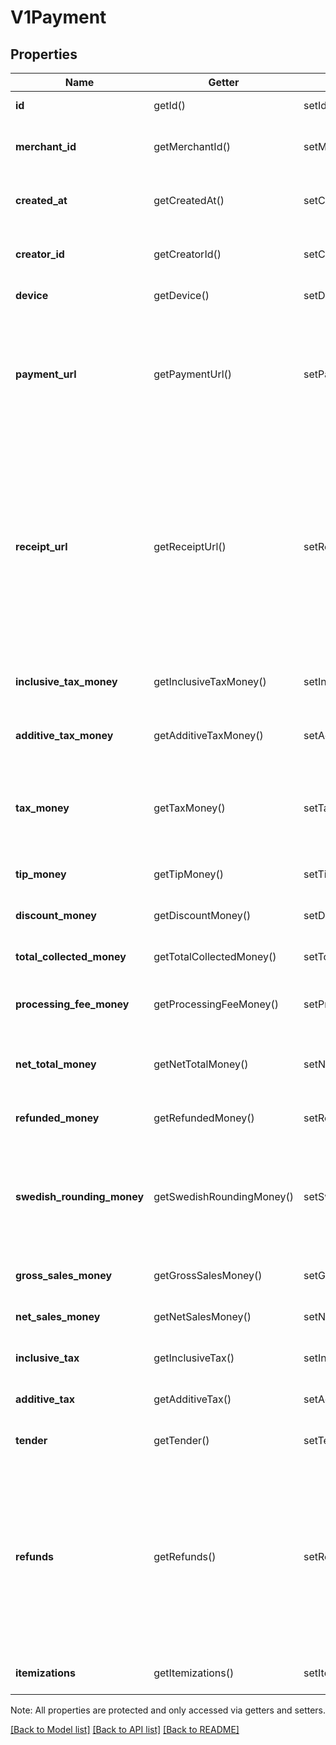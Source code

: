# V1Payment

## Properties
Name | Getter | Setter | Type | Description | Notes
------------ | ------------- | ------------- | ------------- | ------------- | -------------
**id** | getId() | setId($value) | **string** | The payment&#39;s unique identifier. | [optional] 
**merchant_id** | getMerchantId() | setMerchantId($value) | **string** | The unique identifier of the merchant that took the payment. | [optional] 
**created_at** | getCreatedAt() | setCreatedAt($value) | **string** | The time when the payment was created, in ISO 8601 format. | [optional] 
**creator_id** | getCreatorId() | setCreatorId($value) | **string** | The unique identifier of the Square account that took the payment. | [optional] 
**device** | getDevice() | setDevice($value) | [**\SquareConnect\Model\Device**](Device.md) | The device that took the payment. | [optional] 
**payment_url** | getPaymentUrl() | setPaymentUrl($value) | **string** | The URL of the payment&#39;s detail page in the merchant dashboard. The merchant must be signed in to the merchant dashboard to view this page. | [optional] 
**receipt_url** | getReceiptUrl() | setReceiptUrl($value) | **string** | The URL of the receipt for the payment. Note that for split tender payments, this URL corresponds to the receipt for the first tender listed in the payment&#39;s tender field. Each Tender object has its own receipt_url field you can use to get the other receipts associated with a split tender payment. | [optional] 
**inclusive_tax_money** | getInclusiveTaxMoney() | setInclusiveTaxMoney($value) | [**\SquareConnect\Model\V1Money**](V1Money.md) | The sum of all inclusive taxes associated with the payment. | [optional] 
**additive_tax_money** | getAdditiveTaxMoney() | setAdditiveTaxMoney($value) | [**\SquareConnect\Model\V1Money**](V1Money.md) | The sum of all additive taxes associated with the payment. | [optional] 
**tax_money** | getTaxMoney() | setTaxMoney($value) | [**\SquareConnect\Model\V1Money**](V1Money.md) | The total of all taxes applied to the payment. This is always the sum of inclusive_tax_money and additive_tax_money. | [optional] 
**tip_money** | getTipMoney() | setTipMoney($value) | [**\SquareConnect\Model\V1Money**](V1Money.md) | The total of all tips applied to the payment. | [optional] 
**discount_money** | getDiscountMoney() | setDiscountMoney($value) | [**\SquareConnect\Model\V1Money**](V1Money.md) | The total of all discounts applied to the payment. | [optional] 
**total_collected_money** | getTotalCollectedMoney() | setTotalCollectedMoney($value) | [**\SquareConnect\Model\V1Money**](V1Money.md) | The total of all discounts applied to the payment. | [optional] 
**processing_fee_money** | getProcessingFeeMoney() | setProcessingFeeMoney($value) | [**\SquareConnect\Model\V1Money**](V1Money.md) | The total of all processing fees collected by Square for the payment. | [optional] 
**net_total_money** | getNetTotalMoney() | setNetTotalMoney($value) | [**\SquareConnect\Model\V1Money**](V1Money.md) | The amount to be deposited into the merchant&#39;s bank account for the payment. | [optional] 
**refunded_money** | getRefundedMoney() | setRefundedMoney($value) | [**\SquareConnect\Model\V1Money**](V1Money.md) | The total of all refunds applied to the payment. | [optional] 
**swedish_rounding_money** | getSwedishRoundingMoney() | setSwedishRoundingMoney($value) | [**\SquareConnect\Model\V1Money**](V1Money.md) | The total of all sales, including any applicable taxes, rounded to the smallest legal unit of currency (e.g., the nearest penny in USD, the nearest nickel in CAD) | [optional] 
**gross_sales_money** | getGrossSalesMoney() | setGrossSalesMoney($value) | [**\SquareConnect\Model\V1Money**](V1Money.md) | The total of all sales, including any applicable taxes. | [optional] 
**net_sales_money** | getNetSalesMoney() | setNetSalesMoney($value) | [**\SquareConnect\Model\V1Money**](V1Money.md) | The total of all sales, minus any applicable taxes. | [optional] 
**inclusive_tax** | getInclusiveTax() | setInclusiveTax($value) | [**\SquareConnect\Model\V1PaymentTax[]**](V1PaymentTax.md) | All of the inclusive taxes associated with the payment. | [optional] 
**additive_tax** | getAdditiveTax() | setAdditiveTax($value) | [**\SquareConnect\Model\V1PaymentTax[]**](V1PaymentTax.md) | All of the additive taxes associated with the payment. | [optional] 
**tender** | getTender() | setTender($value) | [**\SquareConnect\Model\V1Tender[]**](V1Tender.md) | All of the additive taxes associated with the payment. | [optional] 
**refunds** | getRefunds() | setRefunds($value) | [**\SquareConnect\Model\V1Refund[]**](V1Refund.md) | All of the refunds applied to the payment. Note that the value of all refunds on a payment can exceed the value of all tenders if a merchant chooses to refund money to a tender after previously accepting returned goods as part of an exchange. | [optional] 
**itemizations** | getItemizations() | setItemizations($value) | [**\SquareConnect\Model\V1PaymentItemization[]**](V1PaymentItemization.md) | The items purchased in the payment. | [optional] 

Note: All properties are protected and only accessed via getters and setters.

[[Back to Model list]](../../README.md#documentation-for-models) [[Back to API list]](../../README.md#documentation-for-api-endpoints) [[Back to README]](../../README.md)

